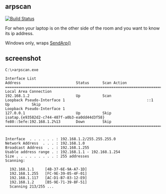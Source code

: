 arpscan
-------

[![Build Status](https://ci.appveyor.com/api/projects/status/github/Pingfu/arpscan?branch=master&svg=true)](https://ci.appveyor.com/project/Pingfu/arpscan)

For when your laptop is on the other side of the room and you want to know its ip address.

Windows only, wraps [SendArp()](https://msdn.microsoft.com/en-us/library/windows/desktop/aa366358(v=vs.85).aspx)

## screenshot

```
C:\>arpscan.exe

Interface List                                                  Address                         Status      Scan Action
=======================================================================================================================
Local Area Connection                                           192.168.1.2                     Up          Scan
Loopback Pseudo-Interface 1                                     ::1                             Up          Skip
Loopback Pseudo-Interface 1                                     127.0.0.1                       Up          Skip
isatap.{e93582d2-c744-487f-a0b3-ea0dd44d3f58}                   fe80::5efe:192.168.1.2%13       Down        Skip
=======================================================================================================================


Interface  . . . . . . : 192.168.1.2/255.255.255.0
Network Address  . . . : 192.168.1.0
Broadcast Address  . . : 192.168.1.255
Usable address range . : 192.168.1.1 - 192.168.1.254
Size . . . . . . . . . : 255 addresses
Scanning:

  192.168.1.1     [4B-37-6E-9A-A7-1D]
  192.168.1.255   [FC-9E-39-05-4F-01]
  192.168.1.117   [AC-D1-B7-83-12-E9]
  192.168.1.2     [B5-9E-71-39-8F-51]
  Scanning 213/255 ...
```